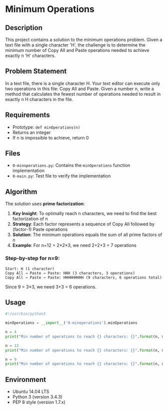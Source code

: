 # Minimum Operations

## Description

This project contains a solution to the minimum operations problem. Given a text file with a single character 'H', the challenge is to determine the minimum number of Copy All and Paste operations needed to achieve exactly n 'H' characters.

## Problem Statement

In a text file, there is a single character H. Your text editor can execute only two operations in this file: Copy All and Paste. Given a number n, write a method that calculates the fewest number of operations needed to result in exactly n H characters in the file.

## Requirements

- Prototype: `def minOperations(n)`
- Returns an integer
- If n is impossible to achieve, return 0

## Files

- `0-minoperations.py`: Contains the `minOperations` function implementation
- `0-main.py`: Test file to verify the implementation

## Algorithm

The solution uses **prime factorization**:

1. **Key Insight**: To optimally reach n characters, we need to find the best factorization of n
2. **Strategy**: Each factor represents a sequence of Copy All followed by (factor-1) Paste operations
3. **Solution**: The minimum operations equals the sum of all prime factors of n
4. **Example**: For n=12 = 2×2×3, we need 2+2+3 = 7 operations

### Step-by-step for n=9:
```
Start: H (1 character)
Copy All → Paste → Paste: HHH (3 characters, 3 operations)
Copy All → Paste → Paste: HHHHHHHHH (9 characters, 6 operations total)
```
Since 9 = 3×3, we need 3+3 = 6 operations.

## Usage

```python
#!/usr/bin/python3

minOperations = __import__('0-minoperations').minOperations

n = 4
print("Min number of operations to reach {} characters: {}".format(n, minOperations(n)))  # 4

n = 12
print("Min number of operations to reach {} characters: {}".format(n, minOperations(n)))  # 7

n = 9
print("Min number of operations to reach {} characters: {}".format(n, minOperations(n)))  # 6
```

## Environment

- Ubuntu 14.04 LTS
- Python 3 (version 3.4.3)
- PEP 8 style (version 1.7.x)